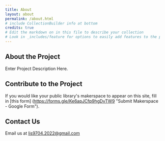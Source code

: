 ```yaml
---
title: About
layout: about
permalink: /about.html
# include CollectionBuilder info at bottom
credits: true
# Edit the markdown on in this file to describe your collection
# Look in _includes/feature for options to easily add features to the page
---
```


## About the Project

Enter Project Description Here.

## Contribute to the Project 

If you would like your public library's makerspace to appear on this site, fill in [this form] (https://forms.gle/Ke6apJCfp9hgDvTW9 "Submit Makerspace - Google Form").

## Contact Us 

Email us at [lis9704.2022@gmail.com](mailto:lis9704.2022@gmail.com)